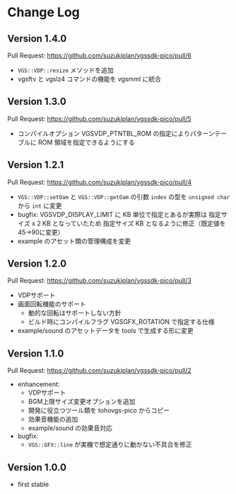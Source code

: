 # Change Log

## Version 1.4.0

Pull Request: https://github.com/suzukiplan/vgssdk-pico/pull/6

- `VGS::VDP::resize` メソッドを追加
- vgsftv と vgslz4 コマンドの機能を vgsmml に統合

## Version 1.3.0

Pull Request: https://github.com/suzukiplan/vgssdk-pico/pull/5

- コンパイルオプション VGSVDP_PTNTBL_ROM の指定によりパターンテーブルに ROM 領域を指定できるようにする

## Version 1.2.1

Pull Request: https://github.com/suzukiplan/vgssdk-pico/pull/4

- `VGS::VDP::setOam` と `VGS::VDP::getOam` の引数 `index` の型を `unsigned char` から `int` に変更
- bugfix: VGSVDP_DISPLAY_LIMIT に KB 単位で指定とあるが実際は 指定サイズ x 2 KB となっていたため 指定サイズ KB となるように修正（既定値を45→90に変更）
- example のアセット類の管理構成を変更

## Version 1.2.0

Pull Request: https://github.com/suzukiplan/vgssdk-pico/pull/3

- VDPサポート
- 画面回転機能のサポート
  - 動的な回転はサポートしない方針
  - ビルド時にコンパイルフラグ VGSGFX_ROTATION で指定する仕様
- example/sound のアセットデータを tools で生成する形に変更

## Version 1.1.0

Pull Request: https://github.com/suzukiplan/vgssdk-pico/pull/2

- enhancement:
  - VDPサポート
  - BGM上限サイズ変更オプションを追加
  - 開発に役立つツール類を tohovgs-pico からコピー
  - 効果音機能の追加
  - example/sound の効果音対応
- bugfix:
  - `VGS::GFX::line` が実機で想定通りに動かない不具合を修正

## Version 1.0.0

- first stable

